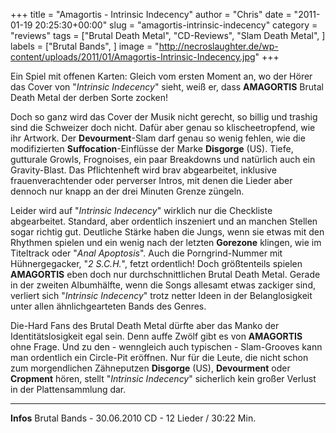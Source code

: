 +++
title = "Amagortis - Intrinsic Indecency"
author = "Chris"
date = "2011-01-19 20:25:30+00:00"
slug = "amagortis-intrinsic-indecency"
category = "reviews"
tags = ["Brutal Death Metal", "CD-Reviews", "Slam Death Metal", ]
labels = ["Brutal Bands", ]
image = "http://necroslaughter.de/wp-content/uploads/2011/01/Amagortis-Intrinsic-Indecency.jpg"
+++

Ein Spiel mit offenen Karten: Gleich vom ersten Moment an, wo der Hörer das Cover von "_Intrinsic Indecency_" sieht, weiß er, dass **AMAGORTIS** Brutal Death Metal der derben Sorte zocken!

Doch so ganz wird das Cover der Musik nicht gerecht, so billig und trashig sind die Schweizer doch nicht. Dafür aber genau so klischeetropfend, wie ihr Artwork. Der **Devourment**-Slam darf genau so wenig fehlen, wie die modifizierten **Suffocation**-Einflüsse der Marke **Disgorge** (US). Tiefe, gutturale Growls, Frognoises, ein paar Breakdowns und natürlich auch ein Gravity-Blast. Das Pflichtenheft wird brav abgearbeitet, inklusive frauenverachtender oder perverser Intros, mit denen die Lieder aber dennoch nur knapp an der drei Minuten Grenze züngeln.

Leider wird auf "_Intrinsic Indecency_" wirklich nur die Checkliste abgearbeitet. Standard, aber ordentlich inszeniert und an manchen Stellen sogar richtig gut. Deutliche Stärke haben die Jungs, wenn sie etwas mit den Rhythmen spielen und ein wenig nach der letzten **Gorezone** klingen, wie im Titeltrack oder "_Anal Apoptosis_". Auch die Porngrind-Nummer mit Hühnergegacker, "_2 S.C.H._", fetzt ordentlich!
Doch größtenteils spielen **AMAGORTIS** eben doch nur durchschnittlichen Brutal Death Metal. Gerade in der zweiten Albumhälfte, wenn die Songs allesamt etwas zackiger sind, verliert sich "_Intrinsic Indecency_" trotz netter Ideen in der Belanglosigkeit unter allen ähnlichgearteten Bands des Genres.

Die-Hard Fans des Brutal Death Metal dürfte aber das Manko der Identitätslosigkeit egal sein. Denn auffe Zwölf gibt es von **AMAGORTIS** ohne Frage. Und zu den - wenngleich auch typischen - Slam-Grooves kann man ordentlich ein Circle-Pit eröffnen.
Nur für die Leute, die nicht schon zum morgendlichen Zähneputzen **Disgorge** (US), **Devourment** oder **Cropment** hören, stellt "_Intrinsic Indecency_" sicherlich kein großer Verlust in der Plattensammlung dar.





---
**Infos**
Brutal Bands - 30.06.2010
CD - 12 Lieder / 30:22 Min.
